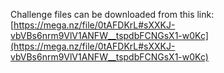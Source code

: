 Challenge files can be downloaded from this link: [https://mega.nz/file/0tAFDKrL#sXXKJ-vbVBs6nrm9VlV1ANFW__tspdbFCNGsX1-w0Kc](https://mega.nz/file/0tAFDKrL#sXXKJ-vbVBs6nrm9VlV1ANFW__tspdbFCNGsX1-w0Kc)
